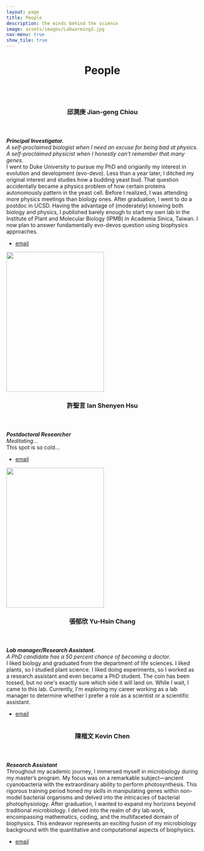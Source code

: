 ```yaml
---
layout: page
title: People
description: the minds behind the science
image: assets/images/Labwarming3.jpg
nav-menu: true
show_tile: true
---
```


<header>
	<div class=inner>
		<h1>People</h1>
	</div>
</header>

<section id="two" class="spotlights">
	<section>
		<a href="mailto:jchiou@gate.sinica.edu.tw" class="image">
			<img src="{% link assets/images/b_profile_Jian-geng.jpg %}" alt="" data-position="center center" />
		</a>
		<div class="content">
			<div class="inner">
				<header class="major">
					<h3>邱澗庚 Jian-geng Chiou</h3>
				</header>
				<p><i><b>Principal Investigator.</b><br>A self-proclaimed biologist when I need an excuse for being bad at physics. A self-proclaimed physicist when I honestly can’t remember that many genes.</i><br>
				I went to Duke University to pursue my PhD and origianlly my interest in evolution and development (evo-devo). Less than a year later, I ditched my original interest and studies how a budding yeast bud. That question accidentally became a physics problem of how certain proteins autonomously pattern in the yeast cell. Before I realized, I was attending more physics meetings than biology ones. After graduation, I went to do a postdoc in UCSD. Having the advantage of (moderately) knowing both biology and physics, I published barely enough to start my own lab in the Institute of Plant and Molecular Biology (IPMB) in Academia Sinica, Taiwan. I now plan to answer fundamentally evo-devos question using biophysics approaches.</p>
				<ul class="actions">
                    <li><a href="mailto:jchiou@gate.sinica.edu.tw" class="button icon fa-paper-plane">email</a></li>
                </ul>
			</div>
		</div>
	</section>
	<section>
		<a href="2024/03/25/Welcome-to-the-lab-Ian.html" class="image">
			<img src="{% link assets/images/b_profile_Ian.jpeg %}" alt="" style="width:256px;height:367px;" data-position="top center" />
		</a>
		<div class="content">
			<div class="inner">
				<header class="major">
					<h3>許聖言 Ian Shenyen Hsu</h3>
				</header>
				<p><i><b>Postdoctoral Researcher</b><br> Meditating...</i><br>This spot is so cold...</p>
                <ul class="actions">
                    <li><a href="mailto:luciferous0808@gate.sinica.edu.tw" class="button icon fa-paper-plane">email</a></li>
                </ul>
			</div>
		</div>
	</section>
	<section>
		<a href="2023/09/18/Welcome-to-the-lab-Yu-Hsin.html" class="image">
			<img src="{% link assets/images/b_profile_Yu-Hsin.jpg %}" alt="" style="width:256px;height:367px;" data-position="top center" />
		</a>
		<div class="content">
			<div class="inner">
				<header class="major">
					<h3>張郁欣 Yu-Hsin Chang</h3>
				</header>
				<p><i><b>Lab manager/Research Assistant.</b><br> A PhD candidate has a 50 percent chance of becoming a doctor.</i><br>I liked biology and graduated from the department of life sciences. I liked plants, so I studied plant science. I liked doing experiments, so I worked as a research assistant and even became a PhD student. The coin has been tossed, but no one's exactly sure which side it will land on. While I wait, I came to this lab. Currently, I'm exploring my career working as a lab manager to determine whether I prefer a role as a scientist or a scientific assistant.</p>
                <ul class="actions">
                    <li><a href="mailto:luciferous0808@gate.sinica.edu.tw" class="button icon fa-paper-plane">email</a></li>
                </ul>
			</div>
		</div>
	</section>
	<section>
		<a href="2023/09/01/Welcome-to-the-lab-Kevin.html" class="image">
			<img src="{% link assets/images/b_profile_Kevin.png %}" alt="" data-position="25% 25%" />
		</a>
		<div class="content">
			<div class="inner">
				<header class="major">
					<h3>陳楷文 Kevin Chen</h3>
				</header>
				<p><i><b>Research Assistant</b></i><br>Throughout my academic journey, I immersed myself in microbiology during my master’s program. My focus was on a remarkable subject—ancient cyanobacteria with the extraordinary ability to perform photosynthesis. This rigorous training period honed my skills in manipulating genes within non-model bacterial organisms and delved into the intricacies of bacterial photophysiology. After graduation, I wanted to expand my horizons beyond traditional microbiology. I delved into the realm of dry lab work, encompassing mathematics, coding, and the multifaceted domain of biophysics. This endeavor represents an exciting fusion of my microbiology background with the quantitative and computational aspects of biophysics.</p>
				<ul class="actions">
                    <li><a href="mailto:kchen01@gate.sinica.edu.tw" class="button icon fa-paper-plane">email</a></li>
                </ul>
			</div>
		</div>
	</section>
</section>


